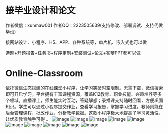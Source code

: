 # 接毕业设计和论文
作者微信：xunmaw001  作者QQ：2223505639(支持修改、部署调试、支持代做毕设)

接网站设计、小程序、H5、APP、各种系统等，单片机、嵌入式也可以做

选题+开题报告+任务书+程序定制+安装测试+论文+答辩PPT都可以做
# Online-Classroom
依托微信生态搭建的在线课堂小程序，让学习突破时空限制。无需下载，微信搜索即可开启学习。平台拥有丰富课程资源，覆盖K12教育、职业技能、兴趣培养等多个领域。直播课上，师生能实时互动，答疑解惑；录播课支持随时回看，方便巩固知识。学生可以通过小程序提交作业，查看学习报告，掌握学习进度。教师则能在后台管理课程，批改作业，分析教学数据。这款小程序极大地提高了学习灵活性，让优质教育触手可得 。
![image](https://github.com/user-attachments/assets/1159fdd9-7b21-44d3-b69a-5a7c5c1946c5)
![image](https://github.com/user-attachments/assets/c39a817f-a363-41de-a565-10e92c47d40b)
![image](https://github.com/user-attachments/assets/e63d0f82-e82e-4470-ba96-d8ebf99ff4e6)
![image](https://github.com/user-attachments/assets/e55d25a2-e100-41c1-9bee-41e0464b658d)
![image](https://github.com/user-attachments/assets/07189723-b595-4d55-bb9b-ff6ce1167fc6)
![image](https://github.com/user-attachments/assets/a6578990-851a-473f-be28-aff31e533043)
![image](https://github.com/user-attachments/assets/7f697f6f-8318-4e98-80f7-1a43b8d0a133)
![image](https://github.com/user-attachments/assets/4b721cb6-b744-4bb0-ad37-30854e6bf8ef)
![image](https://github.com/user-attachments/assets/f3dfd675-ec59-4d58-97af-dda733009e13)
![image](https://github.com/user-attachments/assets/12fb1e49-2b3e-4094-aaee-e5e4f16649c6)
